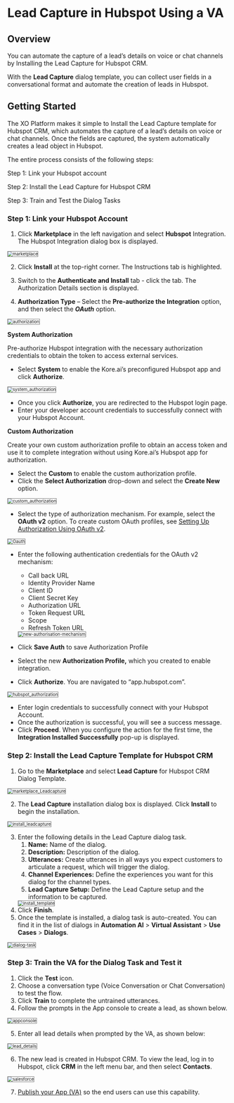 # Lead Capture in Hubspot Using a VA


## Overview

You can automate the capture of a lead’s details on voice or chat channels by Installing the Lead Capture for Hubspot CRM. 

With the **Lead Capture** dialog template, you can collect user fields in a conversational format and automate the creation of leads in Hubspot.


## Getting Started

The XO Platform makes it simple to Install the Lead Capture template for Hubspot CRM, which automates the capture of a lead’s details on voice or chat channels. Once the fields are captured, the system automatically creates a lead object in Hubspot.

The entire process consists of the following steps:

Step 1: Link your Hubspot account

Step 2: Install the Lead Capture for Hubspot CRM

Step 3: Train and Test the Dialog Tasks


### Step 1: Link your Hubspot Account


1. Click **Marketplace** in the left navigation and select **Hubspot** Integration. The Hubspot Integration dialog box is displayed.  
<img src="../images/marketplace_hubspot.png" alt="marketplace" title="marketplace" style="border: 1px solid gray; zoom:70%;">

2. Click **Install** at the top-right corner. The Instructions tab is highlighted. 

3. Switch to the **Authenticate and Install** tab - click the tab. The Authorization Details section is displayed.
4. **Authorization Type** – Select the **Pre-authorize the Integration** option, and then select the **_OAuth_** option.  
<img src="../images/authorization.png" alt="authorization" title="authorization" style="border: 1px solid gray; zoom:70%;">
 
**System Authorization**

Pre-authorize Hubspot integration with the necessary authorization credentials to obtain the token to access external services.

* Select **System** to enable the Kore.ai’s preconfigured Hubspot app and click **Authorize**.  
<img src="../images/system_authorization.png" alt="system_authorization" title="system_authorization" style="border: 1px solid gray; zoom:70%;">
 

 * Once you click **Authorize**, you are redirected to the Hubspot login page.
 * Enter your developer account credentials to successfully connect with your Hubspot Account.

**Custom Authorization**


Create your own custom authorization profile to obtain an access token and use it to complete integration without using Kore.ai’s Hubspot app for authorization.

* Select the **Custom** to enable the custom authorization profile.
* Click the **Select Authorization** drop-down and select the **Create New** option.  
<img src="../images/custom_authorization.png" alt="custom_authorization" title="custom_authorization" style="border: 1px solid gray; zoom:70%;">

* Select the type of authorization mechanism. For example, select the **OAuth v2** option. To create custom OAuth profiles, see [Setting Up Authorization Using OAuth v2](../../app-settings/dev-tools/bot-authorization/setting-up-authorization-using-oauth-v2.md).  
<img src="../images/Oauth.png" alt="Oauth" title="Oauth" style="border: 1px solid gray; zoom:70%;">

* Enter the following authentication credentials for the OAuth v2 mechanism:
    * Call back URL
    * Identity Provider Name
    * Client ID
    * Client Secret Key
    * Authorization URL
    * Token Request URL
    * Scope
    * Refresh Token URL  
    <img src="../images/new-authorisation-mechanism.png" alt="new-authorisation-mechanism" title="new-authorisation-mechanism" style="border: 1px solid gray; zoom:70%;">

* Click **Save Auth** to save Authorization Profile
* Select the new **Authorization Profile,** which you created to enable integration.
* Click **Authorize**. You are navigated to “app.hubspot.com”.  
<img src="../images/hubspot_authorization.png" alt="hubspot_authorization" title="hubspot_authorization" style="border: 1px solid gray; zoom:70%;">

* Enter login credentials to successfully connect with your Hubspot Account.
* Once the authorization is successful, you will see a success message.
* Click **Proceed**. When you configure the action for the first time, the **Integration Installed Successfully** pop-up is displayed.

### Step 2: Install the Lead Capture Template for Hubspot CRM

1. Go to the **Marketplace** and select **Lead Capture** for Hubspot CRM Dialog Template.  
<img src="../images/marketplace_Leadcapture.png" alt="marketplace_Leadcapture" title="marketplace_Leadcapture" style="border: 1px solid gray; zoom:70%;">

2. The **Lead Capture** installation dialog box is displayed. Click **Install** to begin the installation.  
<img src="../images/install_leadcapture.png" alt="install_leadcapture" title="install_leadcapture" style="border: 1px solid gray; zoom:70%;">
 
3. Enter the following details in the Lead Capture dialog task.
    1. **Name:** Name of the dialog.
    2. **Description:** Description of the dialog.
    3. **Utterances:** Create utterances in all ways you expect customers to articulate a request, which will trigger the dialog.
    4. **Channel Experiences:** Define the experiences you want for this dialog for the channel types.
    5. **Lead Capture Setup:** Define the Lead Capture setup and the information to be captured.  
    <img src="../images/install_template.png" alt="install_template" title="install_template" style="border: 1px solid gray; zoom:70%;">
4. Click **Finish**.
5. Once the template is installed, a dialog task is auto-created. You can find it in the list of dialogs in **Automation AI** > **Virtual Assistant** > **Use Cases** > **Dialogs**.  
<img src="../images/dialog-task.png" alt="dialog-task" title="dialog-task" style="border: 1px solid gray; zoom:70%;">

### Step 3: Train the VA for the Dialog Task and Test it

1. Click the **Test** icon.
2. Choose a conversation type (Voice Conversation or Chat Conversation) to test the flow.
3. Click **Train** to complete the untrained utterances.
4. Follow the prompts in the App console to create a lead, as shown below.  
<img src="../images/appconsole.png" alt="appconsole" title="appconsole" style="border: 1px solid gray; zoom:70%;">

5. Enter all lead details when prompted by the VA, as shown below:  
<img src="../images/lead_details.png" alt="lead_details" title="lead_details" style="border: 1px solid gray; zoom:70%;">

6. The new lead is created in Hubspot CRM. To view the lead, log in to Hubspot, click **CRM** in the left menu bar, and then select **Contacts**.  
<img src="..//images/Hubspot.png" alt="salesforce" title="salesforce" style="border: 1px solid gray; zoom:70%;">

7. [Publish your App (VA)](../../deploy/publishing-bot.md) so the end users can use this capability.